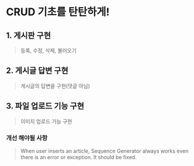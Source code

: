 # CRUD 기초를 탄탄하게!

## 1. 게시판 구현
> 등록, 수정, 삭제, 불러오기

## 2. 게시글 답변 구현
> 게시글의 답변을 구현(댓글 아님)

## 3. 파일 업로드 기능 구현
> 이미지 업로드 기능 구현

### 개선 해야될 사항
> When user inserts an article, Sequence Generator always works even there is an error or exception. It should be fixed.  